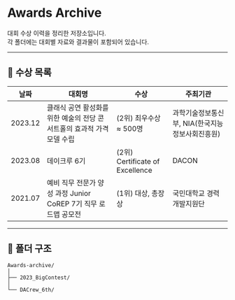 # Awards Archive

대회 수상 이력을 정리한 저장소입니다.  
각 폴더에는 대회별 자료와 결과물이 포함되어 있습니다.

---

## 📅 수상 목록

| 날짜       | 대회명                                                     | 수상                         | 주최기관                                    |
|------------|------------------------------------------------------------|------------------------------|---------------------------------------------|
| 2023.12    | 클래식 공연 활성화를 위한 예술의 전당 콘서트홀의 효과적 가격 모델 수립 | (2위) 최우수상 ≈ 500명       | 과학기술정보통신부, NIA(한국지능정보사회진흥원) |
| 2023.08    | 데이크루 6기                                              | (2위) Certificate of Excellence | DACON                                       |
| 2021.07    | 예비 직무 전문가 양성 과정 Junior CoREP 7기 직무 로드맵 공모전 | (1위) 대상, 총장상           | 국민대학교 경력개발지원단                      |

---

## 📂 폴더 구조

```
Awards-archive/
│
├── 2023_BigContest/
│
└── DACrew_6th/
```
